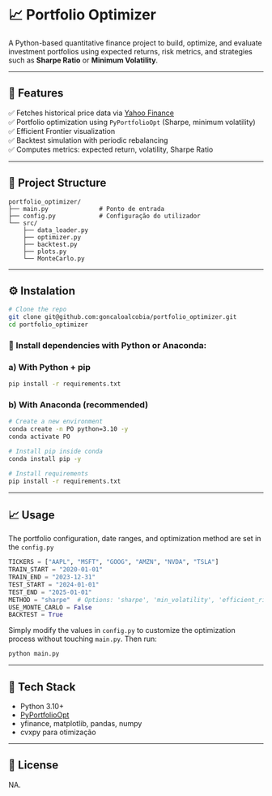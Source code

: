 # 📈 Portfolio Optimizer

A Python-based quantitative finance project to build, optimize, and evaluate investment portfolios using expected returns, risk metrics, and strategies such as **Sharpe Ratio** or **Minimum Volatility**.

---

## 🚀 Features

✅ Fetches historical price data via [Yahoo Finance](https://finance.yahoo.com/)  
✅ Portfolio optimization using `PyPortfolioOpt` (Sharpe, minimum volatility)  
✅ Efficient Frontier visualization  
✅ Backtest simulation with periodic rebalancing  
✅ Computes metrics: expected return, volatility, Sharpe Ratio  

---

## 🧱 Project Structure

```text
portfolio_optimizer/
├── main.py              # Ponto de entrada
├── config.py            # Configuração do utilizador
└── src/
    ├── data_loader.py
    ├── optimizer.py
    ├── backtest.py
    ├── plots.py
    └── MonteCarlo.py    
```

---

## ⚙️ Instalation
```bash
# Clone the repo
git clone git@github.com:goncaloalcobia/portfolio_optimizer.git
cd portfolio_optimizer
```

### 🔧 Install dependencies with Python or Anaconda:

### a) With Python + pip
```bash
pip install -r requirements.txt
```

### b) With Anaconda (recommended)
```bash
# Create a new environment
conda create -n PO python=3.10 -y
conda activate PO

# Install pip inside conda
conda install pip -y

# Install requirements
pip install -r requirements.txt
```

---

## 📈 Usage

The portfolio configuration, date ranges, and optimization method are set in the `config.py`
```python
TICKERS = ["AAPL", "MSFT", "GOOG", "AMZN", "NVDA", "TSLA"]
TRAIN_START = "2020-01-01"
TRAIN_END = "2023-12-31"
TEST_START = "2024-01-01"
TEST_END = "2025-01-01"
METHOD = "sharpe"  # Options: 'sharpe', 'min_volatility', 'efficient_risk', 'efficient_return', 'quadratic_utility'
USE_MONTE_CARLO = False
BACKTEST = True
```
Simply modify the values in `config.py` to customize the optimization process without touching `main.py`. Then run:
```bash
python main.py
```

---

## 🧠 Tech Stack
- Python 3.10+
- [PyPortfolioOpt](https://github.com/goncaloalcobia/PyPortfolioOpt)
- yfinance, matplotlib, pandas, numpy
- cvxpy para otimização

---

## 📜 License
NA.

